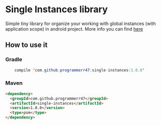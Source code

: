 # Single Instances library

Simple tiny library for organize your working with global instances (with application scope) in android project.
More info you can find [here](https://medium.com/@programmerr47/single-instances-library-ea75886411ea#.gv7ffp5k8)

## How to use it
### Gradle
```java
    compile 'com.github.programmerr47:single-instances:1.0.0'
```

### Maven
```html
<dependency>
  <groupId>com.github.programmerr47</groupId>
  <artifactId>single-instances</artifactId>
  <version>1.0.0</version>
  <type>pom</type>
</dependency>
```
